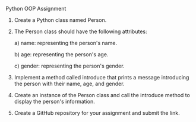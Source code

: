 Python OOP Assignment

1. Create a Python class named Person.

2.  The Person class should have the following attributes:

    a) name: representing the person's name.

    b) age: representing the person's age.

    c) gender: representing the person's gender.

3. Implement a method called introduce that prints a message introducing the person with their name, age, and gender.

4. Create an instance of the Person class and call the introduce method to display the person's information.

5. Create a GitHub repository for your assignment and submit the link.